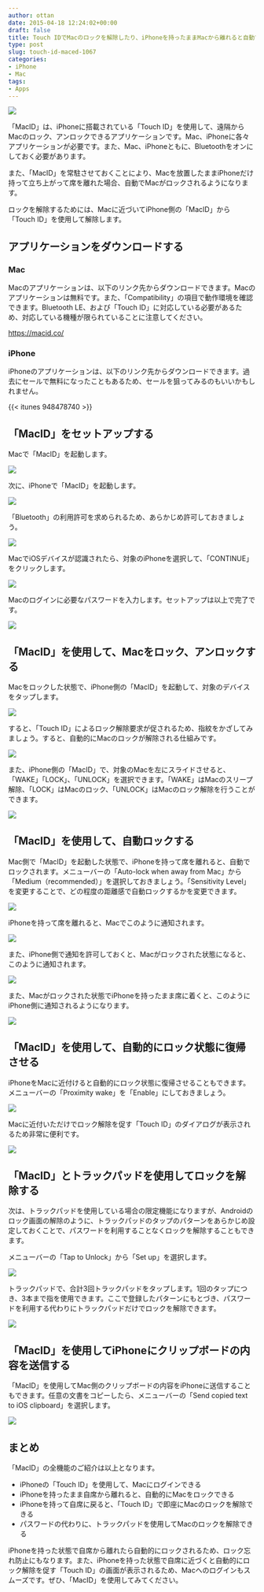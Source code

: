```yaml
---
author: ottan
date: 2015-04-18 12:24:02+00:00
draft: false
title: Touch IDでMacのロックを解除したり、iPhoneを持ったままMacから離れると自動でMacをロックする「MacID」を徹底解説！
type: post
slug: touch-id-maced-1067
categories:
- iPhone
- Mac
tags:
- Apps
---
```


![](/uploads/2015/04/150418-553203d0ba692.jpg)






「MacID」は、iPhoneに搭載されている「Touch ID」を使用して、遠隔からMacのロック、アンロックできるアプリケーションです。Mac、iPhoneに各々アプリケーションが必要です。また、Mac、iPhoneともに、Bluetoothをオンにしておく必要があります。





また、「MacID」を常駐させておくことにより、Macを放置したままiPhoneだけ持って立ち上がって席を離れた場合、自動でMacがロックされるようになります。





ロックを解除するためには、Macに近づいてiPhone側の「MacID」から「Touch ID」を使用して解除します。





## アプリケーションをダウンロードする





### Mac





Macのアプリケーションは、以下のリンク先からダウンロードできます。Macのアプリケーションは無料です。また、「Compatibility」の項目で動作環境を確認できます。Bluetooth LE、および「Touch ID」に対応している必要があるため、対応している機種が限られていることに注意してください。



https://macid.co/



### iPhone





iPhoneのアプリケーションは、以下のリンク先からダウンロードできます。過去にセールで無料になったこともあるため、セールを狙ってみるのもいいかもしれません。



{{< itunes 948478740 >}}



## 「MacID」をセットアップする





Macで「MacID」を起動します。





![](/uploads/2015/04/150417-55310df243f7a.png)






次に、iPhoneで「MacID」を起動します。





![](/uploads/2015/04/150417-55310df535d0e.png)






「Bluetooth」の利用許可を求められるため、あらかじめ許可しておきましょう。





![](/uploads/2015/04/150418-553203d1f34ca.png)






MacでiOSデバイスが認識されたら、対象のiPhoneを選択して、「CONTINUE」をクリックします。





![](/uploads/2015/04/150417-55310df71d29e.png)






Macのログインに必要なパスワードを入力します。セットアップは以上で完了です。





![](/uploads/2015/04/150417-55310dfb0d4e8.png)






## 「MacID」を使用して、Macをロック、アンロックする





Macをロックした状態で、iPhone側の「MacID」を起動して、対象のデバイスをタップします。





![](/uploads/2015/04/150417-55310dff574b2.png)






すると、「Touch ID」によるロック解除要求が促されるため、指紋をかざしてみましょう。すると、自動的にMacのロックが解除される仕組みです。





![](/uploads/2015/04/150417-55310e0156d00.png)






また、iPhone側の「MacID」で、対象のMacを左にスライドさせると、「WAKE」「LOCK」、「UNLOCK」を選択できます。「WAKE」はMacのスリープ解除、「LOCK」はMacのロック、「UNLOCK」はMacのロック解除を行うことができます。





![](/uploads/2015/04/150417-55310e059b6de.png)






## 「MacID」を使用して、自動ロックする





Mac側で「MacID」を起動した状態で、iPhoneを持って席を離れると、自動でロックされます。メニューバーの「Auto-lock when away from Mac」から「Medium（recommended）」を選択しておきましょう。「Sensitivity Level」を変更することで、どの程度の距離感で自動ロックするかを変更できます。





![](/uploads/2015/04/150417-55311fd81f9c8.png)






iPhoneを持って席を離れると、Macでこのように通知されます。





![](/uploads/2015/04/150417-5531193179caa.png)






また、iPhone側で通知を許可しておくと、Macがロックされた状態になると、このように通知されます。





![](/uploads/2015/04/150417-5531193360679.png)






また、Macがロックされた状態でiPhoneを持ったまま席に着くと、このようにiPhone側に通知されるようになります。





![](/uploads/2015/04/150417-55311f5eb4e45.png)






## 「MacID」を使用して、自動的にロック状態に復帰させる





iPhoneをMacに近付けると自動的にロック状態に復帰させることもできます。メニューバーの「Proximity wake」を「Enable」にしておきましょう。





![](/uploads/2015/04/150418-553203d705089.png)






Macに近付いただけでロック解除を促す「Touch ID」のダイアログが表示されるため非常に便利です。





![](/uploads/2015/04/150417-55310e0156d00.png)






## 「MacID」とトラックパッドを使用してロックを解除する





次は、トラックパッドを使用している場合の限定機能になりますが、Androidのロック画面の解除のように、トラックパッドのタップのパターンをあらかじめ設定しておくことで、パスワードを利用することなくロックを解除することもできます。





メニューバーの「Tap to Unlock」から「Set up」を選択します。





![](/uploads/2015/04/150418-55320b24d24b2.png)






トラックパッドで、合計3回トラックパッドをタップします。1回のタップにつき、3本まで指を使用できます。ここで登録したパターンにもとづき、パスワードを利用する代わりにトラックパッドだけでロックを解除できます。





![](/uploads/2015/04/150418-55320b2889cb9.png)






## 「MacID」を使用してiPhoneにクリップボードの内容を送信する





「MacID」を使用してMac側のクリップボードの内容をiPhoneに送信することもできます。任意の文書をコピーしたら、メニューバーの「Send copied text to iOS clipboard」を選択します。





![](/uploads/2015/04/150418-55320b2b9e118.png)






## まとめ





「MacID」の全機能のご紹介は以上となります。






  * iPhoneの「Touch ID」を使用して、Macにログインできる
  * iPhoneを持ったまま自席から離れると、自動的にMacをロックできる
  * iPhoneを持って自席に戻ると、「Touch ID」で即座にMacのロックを解除できる
  * パスワードの代わりに、トラックパッドを使用してMacのロックを解除できる




iPhoneを持った状態で自席から離れたら自動的にロックされるため、ロック忘れ防止にもなります。また、iPhoneを持った状態で自席に近づくと自動的にロック解除を促す「Touch ID」の画面が表示されるため、Macへのログインもスムーズです。ぜひ、「MacID」を使用してみてください。
